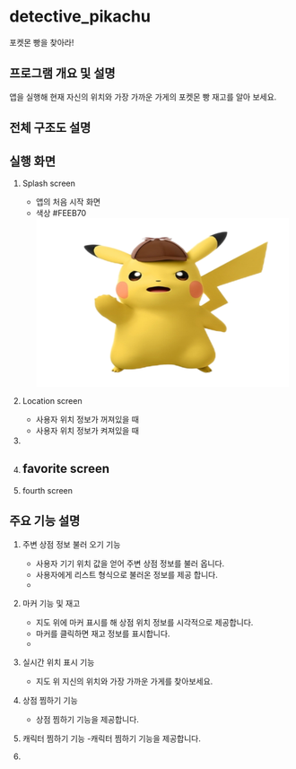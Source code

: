 # detective_pikachu

포켓몬 빵을 찾아라!

## 프로그램 개요 및 설명
앱을 실행해 현재 자신의 위치와 가장 가까운 가게의 포켓몬 빵 재고를 알아 보세요.

## 전체 구조도 설명

## 실행 화면
1. Splash screen
   - 앱의 처음 시작 화면
   - 색상 #FEEB70
     <img src="images/splash1.png" width="450px" height="300px" title="px(픽셀) 크기 설정" alt="RubberDuck"></img><br/>
   
2. Location screen
   - 사용자 위치 정보가 꺼져있을 때
   - 사용자 위치 정보가 켜져있을 때
3. 
4. favorite screen
   - 
5. fourth screen

## 주요 기능 설명
1. 주변 상점 정보 불러 오기 기능
   - 사용자 기기 위치 값을 얻어 주변 상점 정보를 불러 옵니다.
   - 사용자에게 리스트 형식으로 불러온 정보를 제공 합니다.
   - 
2. 마커 기능 및 재고 
   - 지도 위에 마커 표시를 해 상점 위치 정보를 시각적으로 제공합니다.
   - 마커를 클릭하면 재고 정보를 표시합니다.
   -
3. 실시간 위치 표시 기능
   - 지도 위 지신의 위치와 가장 가까운 가게를 찾아보세요.
   
4. 상점 찜하기 기능
   - 상점 찜하기 기능을 제공합니다.
   
5. 캐릭터 찜하기 기능
   -캐릭터 찜하기 기능을 제공합니다.
6.


